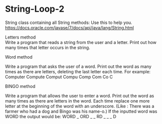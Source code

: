 # String-Loop-2

String class containing all String methods: Use this to help you. https://docs.oracle.com/javase/7/docs/api/java/lang/String.html

Letters method	
Write a program that reads a string from the user and a letter.  Print out how many times that letter occurs in the string.

Word method

Write a program that asks the user of a word.  Print out the word as many times as there are letters, deleting the last letter each time.  For example:
		Computer
		Compute
		Comput
		Compu
	            Comp
		Com
		Co
		C

BINGO method
	
Write a program that allows the user to enter a word.  Print out the word as many times as there are letters in the word.  Each time replace one more letter at the beginning of the word with an underscore. (Like : There was a farmer who had a dog and Bingo was his name-o.)  If the inputted word was WORD the output would be:
		WORD
		_ ORD
		_ _ RD
		_ _ _ D
		


